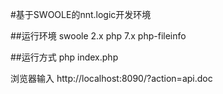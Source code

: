#基于SWOOLE的nnt.logic开发环境

##运行环境
swoole 2.x
php 7.x
php-fileinfo

##运行方式
php index.php

浏览器输入
http://localhost:8090/?action=api.doc